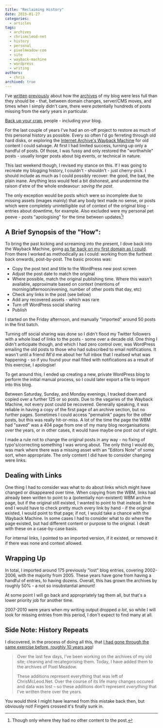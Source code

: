 ```yaml
---
title: "Reclaiming History"
date: 2015-01-27
categories:
  - articles
tags:
  - archives
  - chrismcleod-net
  - history
  - personal
  - pixelmeadow-com
  - site
  - wayback-machine
  - wordpress
  - writing
authors:
  - chris
archived: true
---
```


I've [written](/blog/the-things-that-will-last-on-the-internet-are-not-owned/ "The Things That Will Last On The Internet Are Not Owned") [previously](/blog/a-blog-is-a-bonsai-it-needs-careful-pruning-and-feeding/ "A Blog is a Bonsai. It Needs Careful Pruning and Feeding.") about how the [archives](https://mrkapowski.com/sitemap "Archives") of my blog were less full than they should be - that, between domain changes, server/CMS moves, and times when I simply didn't care, there were potentially hundreds of posts missing from the early years in particular.

[Back up your crap](http://www.hanselman.com/blog/BACKUPYOURCRAPMissingOperatingSystemBackupsDiskImagesHomeServersBootRecBootMgrRebuildBCDFixBootAndProblemsPlural.aspx "Back up your crap"), people - including your blog.

For the last couple of years I've had an on-off project to restore as much of this personal history as possible. Every so often I'd go ferreting through old hard disks, or exploring the [Internet Archive's Wayback Machine](http://web.archive.org/) for old content I could salvage. At first I had limited success, turning up only a handful of posts. Of those, I was fussy and only restored the "worthwhile" posts - usually longer posts about big events, or technical in nature.

This last weekend though, I revised my stance on this. If I was going to recreate my blogging history, I couldn't - shouldn't - just cherry-pick. I should include as much as I could possibly recover: the good, the bad, the plain inane. Anything less would feel a bit dishonest, and undermine the raison d'etre of the whole endeavour: _saving the past_.

The only exception would be posts which were so incomplete due to missing assets (images mainly) that any body text made no sense, or posts which were completely unintelligible out of context of the original blog - entries about downtime, for example. Also excluded were my personal pet peeve - posts "apologising" for the time between updates[^1]!

## A Brief Synopsis of the "How":

To bring the past kicking and screaming into the present, I dove back into the Wayback Machine, going [as far back on my first domain as I could](http://web.archive.org/web/20020609183632/http://www.chrismcleod.net/latest.php). From there I worked as methodically as I could: working from the furthest back onwards, post-by-post. The basic process was:

- Copy the post text and title to the WordPress new post screen
- Adjust the post date to match the original
- Where possible, match the original publishing time. Where this wasn't available, approximate based on context (mentions of morning/afternoon/evening, number of other posts that day, etc)
- Check any links in the post (see below)
- Add any recovered assets - which was rare
- Turn off WordPress social sharing
- Publish

I started on the Friday afternoon, and manually "imported" around 50 posts in the first batch.

Turning off social sharing was done so I didn't flood my Twitter followers with a whole load of links to the posts - some over a decade old. One thing I didn't anticipate though, and which I had zero control over, was WordPress emailing the old posts to those who had subscribed to email notifications. It wasn't until a friend IM'd me about her full inbox that I realised what was happening - so if you found your mail filled with notifications as a result of this exercise, I apologise!

To get around this, I ended up creating a new, private WordPress blog to perform the initial manual process, so I could later export a file to import into this blog.

Between Saturday, Sunday, and Monday evenings, I tracked down and copied over a further 125 or so posts. Due to the vagaries of the Wayback Machine, not every post could be recovered. Generally speaking, it was reliable in having a copy of the first page of an archive section, but no further pages. Sometimes I could access "permalink" pages for the other posts, but this was really hit-or-miss. A lot of the time the page the WBM had "saved" was a 404 page from one of my many blog reorganisations over the years, or in other cases, it would have maybe one post out of eight.

I made a rule not to change the original posts in any way - no fixing of typo's/correcting something I was wrong about. The only thing I would do, was mark where there was a missing asset with an "Editors Note" of some sort, when appropriate. The only content I did have to consider changing were links.

## Dealing with Links

One thing I had to consider was what to do about links which might have changed or disappeared over time. When copying from the WBM, links had already been written to point to a (potentially non-existent) WBM archive page, but if the original still existed, I wanted to point to that instead. In the end I would have to check pretty much every link by hand - if the original existed, I would point to that page; if not, I would take a chance with the Wayback Machine. In some cases I had to consider what to do where the page existed, but had different content or purpose to the original. I dealt with these on a case-by-case basis.

For internal links, I pointed to an imported version, if it existed, or removed it if there was none and context allowed.

## Wrapping Up

In total, I imported around 175 previously "lost" blog entries, covering 2002-2006, with the majority from 2005. These years have gone from having a handful of entries, to having dozens. Overall, this has grown the archives by roughly 50% - a not so insubstantial amount!

At some point I will go back and appropriately tag them all, but that's a lower priority job for another time.

2007-2010 were years when my writing output dropped _a lot_, so while I will look for missing entries from this period, I don't expect to find many at all.

## Side Note: History Repeats

I discovered, in the process of doing all this, that [I had gone through the same exercise before, roughly 10 years ago](/blog/rewriting-history/ "Rewriting History")!

> Over the last few days, I’ve been working on the archives of my old site; cleaning and recategorising them. Today, I have added them to the archives of Pixel Meadow.
>
> These additions represent everything that was left of ChrisMcLeod.Net. Over the course of its life many changes occured and data was lost – so these additions don’t represent _everything_ that I’ve written there over the years.

You would think I might have learned from this mistake back then, but obviously not! Fingers crossed it's finally sunk in.

[^1]: Though only where they had no other content to the post.
